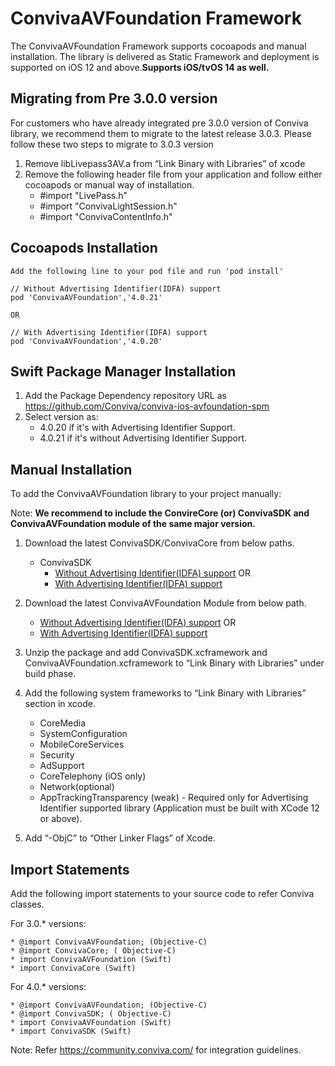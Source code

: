 # ConvivaAVFoundation Framework

The ConvivaAVFoundation Framework supports cocoapods and manual installation. The library is delivered as Static Framework and deployment is supported on iOS 12 and above.**Supports iOS/tvOS 14 as well.**

## Migrating from Pre 3.0.0 version
For customers who have already integrated pre 3.0.0 version of Conviva library, we recommend them to migrate to the latest 
release 3.0.3. Please follow these two steps to migrate to 3.0.3 version
  1. Remove libLivepass3AV.a from “Link Binary with Libraries” of xcode
  2. Remove the following header file from your application and follow either cocoapods or manual way of installation.
        * #import "LivePass.h"
        * #import "ConvivaLightSession.h"
        * #import "ConvivaContentInfo.h"


## Cocoapods Installation
    Add the following line to your pod file and run 'pod install'

    // Without Advertising Identifier(IDFA) support
    pod 'ConvivaAVFoundation','4.0.21'

    OR 

    // With Advertising Identifier(IDFA) support
    pod 'ConvivaAVFoundation','4.0.20'

## Swift Package Manager Installation
1. Add the Package Dependency repository URL as https://github.com/Conviva/conviva-ios-avfoundation-spm
2. Select version as:
    * 4.0.20 if it's with Advertising Identifier Support.
    * 4.0.21 if it's without Advertising Identifier Support.

## Manual Installation
To add the ConvivaAVFoundation library to your project manually:

Note: **We recommend to include the ConvireCore (or) ConvivaSDK and ConvivaAVFoundation module of the same major version.**

1.	Download the latest ConvivaSDK/ConvivaCore from below paths.

    * ConvivaSDK
      * [Without Advertising Identifier(IDFA) support](https://github.com/Conviva/ConvivaSDK/archive/4.0.23.zip)
      OR
      * [With Advertising Identifier(IDFA) support](https://github.com/Conviva/ConvivaSDK/archive/4.0.22.zip) 

2.	Download the latest ConvivaAVFoundation Module from below path.
    * [Without Advertising Identifier(IDFA) support](https://github.com/Conviva/ConvivaAVFoundation/archive/4.0.21.zip)
    OR
    * [With Advertising Identifier(IDFA) support](https://github.com/Conviva/ConvivaAVFoundation/archive/4.0.20.zip)

3.	Unzip the package and add ConvivaSDK.xcframework and ConvivaAVFoundation.xcframework to “Link Binary with Libraries” under build phase.

4.	Add the following system frameworks to “Link Binary with Libraries” section in xcode.

    * CoreMedia
    * SystemConfiguration
    * MobileCoreServices
    * Security
    * AdSupport
    * CoreTelephony (iOS only)
    * Network(optional)
    * AppTrackingTransparency (weak) - Required only for Advertising Identifier supported library (Application must be built with XCode 12 or above).
    

5.	Add “-ObjC” to “Other Linker Flags” of Xcode.

    
## Import Statements

  Add the following import statements to your source code to refer Conviva classes.
 
For 3.0.* versions:

    * @import ConvivaAVFoundation; (Objective-C)
    * @import ConvivaCore; ( Objective-C)
    * import ConvivaAVFoundation (Swift)
    * import ConvivaCore (Swift)
    
For 4.0.* versions:

    * @import ConvivaAVFoundation; (Objective-C)
    * @import ConvivaSDK; ( Objective-C)
    * import ConvivaAVFoundation (Swift)
    * import ConvivaSDK (Swift)


Note: Refer https://community.conviva.com/ for integration guidelines.
